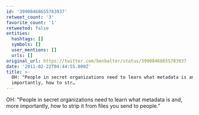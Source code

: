 ```yaml
---
id: '39908468655783937'
retweet_count: '3'
favorite_count: '1'
retweeted: false
entities:
  hashtags: []
  symbols: []
  user_mentions: []
  urls: []
original_url: https://twitter.com/benbalter/status/39908468655783937
date: '2011-02-22T04:44:55.000Z'
title: >-
  OH: "People in secret organizations need to learn what metadata is and, more
  importantly, how to str…
---
```


OH: "People in secret organizations need to learn what metadata is and, more importantly, how to strip it from files you send to people."